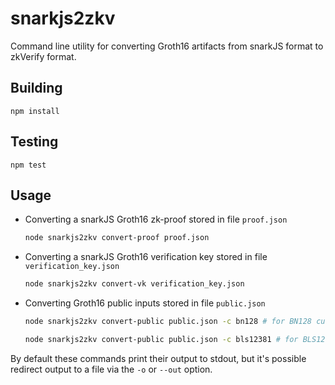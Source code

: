 # snarkjs2zkv

Command line utility for converting Groth16 artifacts from snarkJS format to zkVerify format.

## Building
```
npm install
```

## Testing
```
npm test
```

## Usage
- Converting a snarkJS Groth16 zk-proof stored in file `proof.json`
    ```bash
    node snarkjs2zkv convert-proof proof.json
    ```
- Converting a snarkJS Groth16 verification key stored in file `verification_key.json`
    ```bash
    node snarkjs2zkv convert-vk verification_key.json
    ```
- Converting Groth16 public inputs stored in file `public.json`
    ```bash
    node snarkjs2zkv convert-public public.json -c bn128 # for BN128 curve
    ```
    ```bash
    node snarkjs2zkv convert-public public.json -c bls12381 # for BLS12-381 curve
    ```
By default these commands print their output to stdout, but it's possible redirect output to a file via the `-o` or `--out` option.
